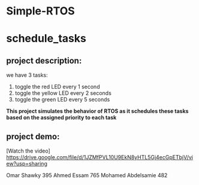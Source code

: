 # Simple-RTOS

# schedule_tasks

## project description:
we have 3 tasks:
   1) toggle the red LED every 1 second
   2) toggle the yellow LED every 2 seconds
   3) toggle the green LED every 5 seconds


**This project simulates the behavior of RTOS as it schedules these tasks based on the assigned priority to each task**

## project demo:
[Watch the video]
https://drive.google.com/file/d/1JZMfPVL10U9EkN8yHTL5Gj4ecGpETbjV/view?usp=sharing

Omar Shawky 395
Ahmed Essam 765
Mohamed Abdelsamie  482
